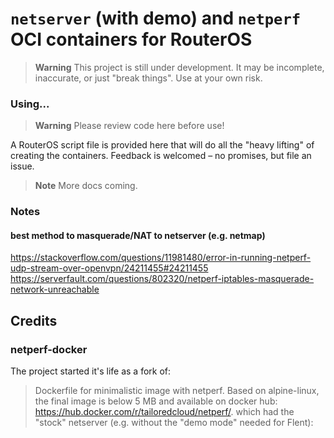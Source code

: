 # `netserver` (with demo) and `netperf` OCI containers for RouterOS


> **Warning** 
> This project is still under development.  It may be incomplete, inaccurate, or just "break things".  Use at your own risk.


### Using...


> **Warning** 
> Please review code here before use!  

A RouterOS script file is provided here that will do all the "heavy lifting" of creating the containers.  Feedback is welcomed – no promises, but file an issue.

> **Note**
> More docs coming.



### Notes

#### best method to masquerade/NAT to netserver (e.g. netmap)
https://stackoverflow.com/questions/11981480/error-in-running-netperf-udp-stream-over-openvpn/24211455#24211455
https://serverfault.com/questions/802320/netperf-iptables-masquerade-network-unreachable


## Credits

### netperf-docker
The project started it's life as a fork of:
> Dockerfile for minimalistic image with netperf. Based on alpine-linux, the final image is below 5 MB and available on docker hub: 
> https://hub.docker.com/r/tailoredcloud/netperf/.
 which had the "stock" netserver (e.g. without the "demo mode" needed for Flent):
